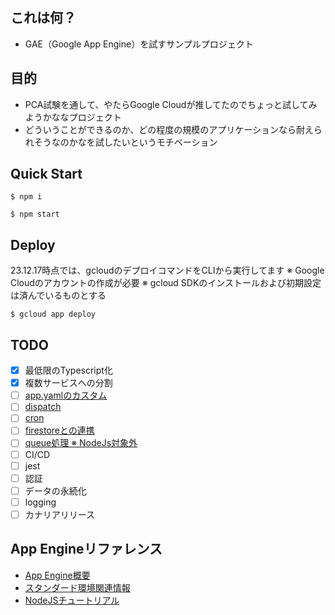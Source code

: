 ## これは何？
- GAE（Google App Engine）を試すサンプルプロジェクト

## 目的
- PCA試験を通して、やたらGoogle Cloudが推してたのでちょっと試してみようかななプロジェクト
- どういうことができるのか、どの程度の規模のアプリケーションなら耐えられそうなのかなを試したいというモチベーション

## Quick Start

```
$ npm i

$ npm start
```

## Deploy

23.12.17時点では、gcloudのデプロイコマンドをCLIから実行してます
※ Google Cloudのアカウントの作成が必要
※ gcloud SDKのインストールおよび初期設定は済んでいるものとする

```
$ gcloud app deploy
```

## TODO
- [x] 最低限のTypescript化
- [x] 複数サービスへの分割
- [ ] [app.yamlのカスタム](https://cloud.google.com/appengine/docs/standard/reference/app-yaml?hl=ja&tab=node.js)
- [ ] [dispatch](https://cloud.google.com/appengine/docs/standard/reference/dispatch-yaml?hl=ja&tab=node.js)
- [ ] [cron](https://cloud.google.com/appengine/docs/standard/scheduling-jobs-with-cron-yaml?hl=ja)
- [ ] [firestoreとの連携](https://cloud.google.com/appengine/docs/standard/configuring-datastore-indexes-with-index-yaml?hl=ja&tab=node.js)
- [ ] [queue処理 ※ NodeJs対象外](https://cloud.google.com/appengine/docs/standard/reference/queueref?hl=ja&tab=go#top)
- [ ] CI/CD
- [ ] jest
- [ ] 認証
- [ ] データの永続化
- [ ] logging
- [ ] カナリアリリース

## App Engineリファレンス
- [App Engine概要](https://cloud.google.com/appengine/docs/an-overview-of-app-engine?hl=ja#services)
- [スタンダード環境関連情報](https://cloud.google.com/appengine/docs/standard/resources?hl=ja)
- [NodeJSチュートリアル](https://cloud.google.com/appengine/docs/standard/nodejs/runtime?hl=ja)